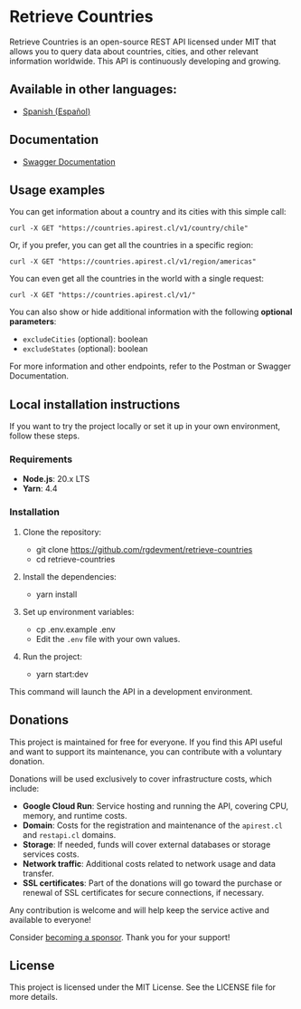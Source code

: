 # Retrieve Countries

Retrieve Countries is an open-source REST API licensed under MIT that allows you to query data about countries, cities, and other relevant information worldwide. This API is continuously developing and growing.

## Available in other languages:

- [Spanish (Español)](README.md)

## Documentation

- [Swagger Documentation](https://countries.apirest.cl/v1/docs)

## Usage examples

You can get information about a country and its cities with this simple call:

    curl -X GET "https://countries.apirest.cl/v1/country/chile"

Or, if you prefer, you can get all the countries in a specific region:

    curl -X GET "https://countries.apirest.cl/v1/region/americas"

You can even get all the countries in the world with a single request:

    curl -X GET "https://countries.apirest.cl/v1/"

You can also show or hide additional information with the following **optional parameters**:

- `excludeCities` (optional): boolean
- `excludeStates` (optional): boolean

For more information and other endpoints, refer to the Postman or Swagger Documentation.

## Local installation instructions

If you want to try the project locally or set it up in your own environment, follow these steps.

### Requirements

- **Node.js**: 20.x LTS
- **Yarn**: 4.4

### Installation

1. Clone the repository:
   - git clone https://github.com/rgdevment/retrieve-countries
   - cd retrieve-countries

2. Install the dependencies:
   - yarn install

3. Set up environment variables:
   - cp .env.example .env
   - Edit the `.env` file with your own values.

4. Run the project:
   - yarn start:dev

This command will launch the API in a development environment.

## Donations

This project is maintained for free for everyone. If you find this API useful and want to support its maintenance, you can contribute with a voluntary donation.

Donations will be used exclusively to cover infrastructure costs, which include:

- **Google Cloud Run**: Service hosting and running the API, covering CPU, memory, and runtime costs.
- **Domain**: Costs for the registration and maintenance of the `apirest.cl` and `restapi.cl` domains.
- **Storage**: If needed, funds will cover external databases or storage services costs.
- **Network traffic**: Additional costs related to network usage and data transfer.
- **SSL certificates**: Part of the donations will go toward the purchase or renewal of SSL certificates for secure connections, if necessary.

Any contribution is welcome and will help keep the service active and available to everyone!

Consider [becoming a sponsor](https://github.com/sponsors/rgdevment). Thank you for your support!

## License

This project is licensed under the MIT License. See the LICENSE file for more details.

